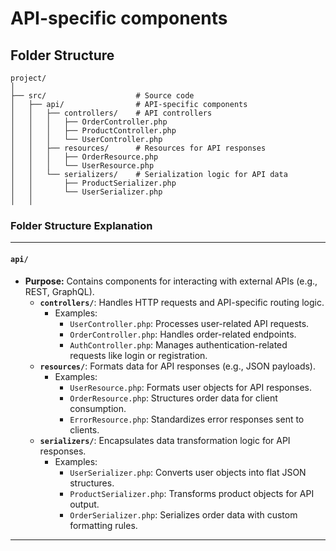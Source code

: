 # API-specific components

## Folder Structure

```
project/
│
├── src/                    # Source code
│   ├── api/                # API-specific components
│   │   ├── controllers/    # API controllers
│   │   │   ├── OrderController.php
│   │   │   ├── ProductController.php
│   │   │   └── UserController.php
│   │   ├── resources/      # Resources for API responses
│   │   │   ├── OrderResource.php
│   │   │   └── UserResource.php
│   │   └── serializers/    # Serialization logic for API data
│   │       ├── ProductSerializer.php
│   │       └── UserSerializer.php
│   │
```


### **Folder Structure Explanation**

* * *

#### **`api/`**

- **Purpose:** Contains components for interacting with external APIs (e.g., REST, GraphQL).
    - **`controllers/`**: Handles HTTP requests and API-specific routing logic.
        - Examples:
            - `UserController.php`: Processes user-related API requests.
            - `OrderController.php`: Handles order-related endpoints.
            - `AuthController.php`: Manages authentication-related requests like login or registration.
    - **`resources/`**: Formats data for API responses (e.g., JSON payloads).
        - Examples:
            - `UserResource.php`: Formats user objects for API responses.
            - `OrderResource.php`: Structures order data for client consumption.
            - `ErrorResource.php`: Standardizes error responses sent to clients.
    - **`serializers/`**: Encapsulates data transformation logic for API responses.
        - Examples:
            - `UserSerializer.php`: Converts user objects into flat JSON structures.
            - `ProductSerializer.php`: Transforms product objects for API output.
            - `OrderSerializer.php`: Serializes order data with custom formatting rules.

* * *

